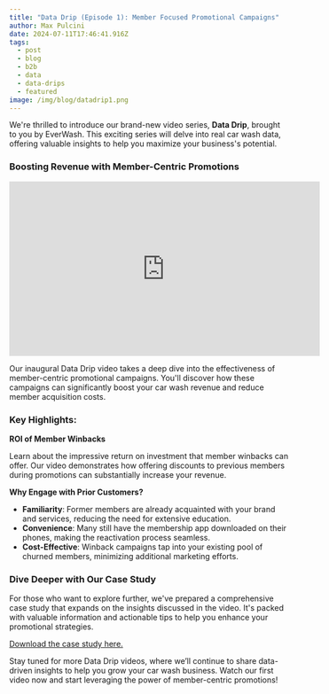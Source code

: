 ```yaml
---
title: "Data Drip (Episode 1): Member Focused Promotional Campaigns"
author: Max Pulcini
date: 2024-07-11T17:46:41.916Z
tags:
  - post
  - blog
  - b2b
  - data
  - data-drips
  - featured
image: /img/blog/datadrip1.png
---
```

We're thrilled to introduce our brand-new video series, **Data Drip**, brought to you by EverWash. This exciting series will delve into real car wash data, offering valuable insights to help you maximize your business's potential.

### Boosting Revenue with Member-Centric Promotions

<iframe width="560" height="315" src="https://www.youtube.com/embed/M8pSH9tSE2c?si=umqOHkobnTt1TpPp" title="YouTube video player" frameborder="0" allow="accelerometer; autoplay; clipboard-write; encrypted-media; gyroscope; picture-in-picture; web-share" referrerpolicy="strict-origin-when-cross-origin" allowfullscreen></iframe>

Our inaugural Data Drip video takes a deep dive into the effectiveness of member-centric promotional campaigns. You'll discover how these campaigns can significantly boost your car wash revenue and reduce member acquisition costs.

### Key Highlights:

**ROI of Member Winbacks**

Learn about the impressive return on investment that member winbacks can offer. Our video demonstrates how offering discounts to previous members during promotions can substantially increase your revenue.

**Why Engage with Prior Customers?**

* **Familiarity**: Former members are already acquainted with your brand and services, reducing the need for extensive education.
* **Convenience**: Many still have the membership app downloaded on their phones, making the reactivation process seamless.
* **Cost-Effective**: Winback campaigns tap into your existing pool of churned members, minimizing additional marketing efforts.

### Dive Deeper with Our Case Study

For those who want to explore further, we've prepared a comprehensive case study that expands on the insights discussed in the video. It's packed with valuable information and actionable tips to help you enhance your promotional strategies. 

[Download the case study here.](https://www.everwash.com/wash-owners/case-study)

Stay tuned for more Data Drip videos, where we’ll continue to share data-driven insights to help you grow your car wash business. Watch our first video now and start leveraging the power of member-centric promotions!